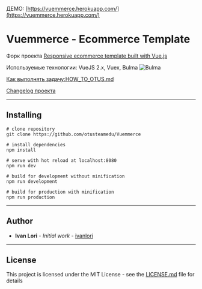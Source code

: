 ДЕМО: [https://vuemmerce.herokuapp.com/](https://vuemmerce.herokuapp.com/)

# Vuemmerce - Ecommerce Template

Форк проекта [Responsive ecommerce template built with Vue.js](https://github.com/ivanlori/Vuemmerce)

Используемые технологии: VueJS 2.x, Vuex, Bulma ![Bulma](http://svilpress.altervista.org/made-with-bulma.png)

[Как выполнять задачу:HOW_TO_OTUS.md](HOW_TO_OTUS.md)

[Changelog проекта](CHANGELOG.md)

___

## Installing

```
# clone repository
git clone https://github.com/otusteamedu/Vuemmerce

# install dependencies
npm install

# serve with hot reload at localhost:8080
npm run dev

# build for development without minification
npm run development

# build for production with minification
npm run production

```
___

## Author

* **Ivan Lori** - *Initial work* - [ivanlori](https://github.com/ivanlori)
___

## License

This project is licensed under the MIT License - see the [LICENSE.md](LICENSE.md) file for details
